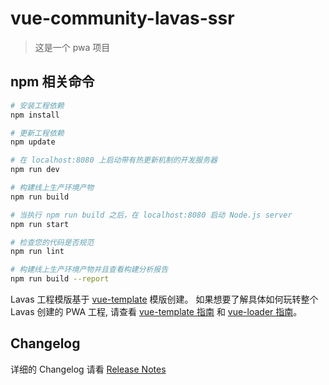 # vue-community-lavas-ssr

> 这是一个 pwa 项目

## npm 相关命令

``` bash
# 安装工程依赖
npm install

# 更新工程依赖
npm update

# 在 localhost:8080 上启动带有热更新机制的开发服务器
npm run dev

# 构建线上生产环境产物
npm run build

# 当执行 npm run build 之后，在 localhost:8080 启动 Node.js server
npm run start

# 检查您的代码是否规范
npm run lint

# 构建线上生产环境产物并且查看构建分析报告
npm run build --report
```

Lavas 工程模版基于 [vue-template](https://github.com/vuejs-templates/webpack) 模版创建。
如果想要了解具体如何玩转整个 Lavas 创建的 PWA 工程, 请查看 [vue-template 指南](http://vuejs-templates.github.io/webpack/) 和 [vue-loader 指南](http://vuejs.github.io/vue-loader)。

## Changelog

详细的 Changelog 请看 [Release Notes](https://github.com/lavas-project/lavas-template-vue-ssr/releases)
